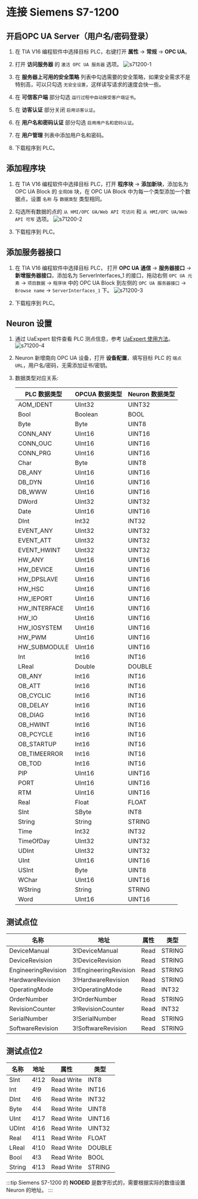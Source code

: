 # 连接 Siemens S7-1200

## 开启OPC UA Server（用户名/密码登录）

1. 在 TIA V16 编程软件中选择目标 PLC，右键打开 **属性** -> **常规** -> **OPC UA**。

2. 打开 **访问服务器** 的 `激活 OPC UA 服务器` 选项。
![s71200-1](./assets/s71200-1.jpg)

3. 在 **服务器上可用的安全策略** 列表中勾选需要的安全策略，如果安全需求不是特别高，可以只勾选 `无安全设置`，这样读写请求的速度会快一些。

4. 在 **可信客户端** 部分勾选 `运行过程中自动接受客户端证书`。

5. 在 **访客认证** 部分关闭 `启用访客认证`。

6. 在 **用户名和密码认证** 部分勾选 `启用用户名和密码认证`。

7. 在 **用户管理** 列表中添加用户名和密码。

8. 下载程序到 PLC。

## 添加程序块

1. 在 TIA V16 编程软件中选择目标 PLC，打开 **程序块** -> **添加新块**，添加名为 OPC UA Block 的 `全局DB` 块，在 OPC UA Block 中为每一个类型添加一个数据点，设置 `名称` 与 `数据类型` 类型相同。

2. 勾选所有数据的点的 `从 HMI/OPC UA/Web API 可访问` 和 `从 HMI/OPC UA/Web API 可写` 选项。
![s71200-2](./assets/s71200-2.jpg)

3. 下载程序到 PLC。

## 添加服务器接口

1. 在 TIA V16 编程软件中选择目标 PLC， 打开 **OPC UA 通信** -> **服务器接口** -> **新增服务器接口**，添加名为 ServerInterfaces_1 的接口，拖动右侧 `OPC UA 元素` -> `项目数据` -> `程序块` 中的 OPC UA Block 到左侧的 `OPC UA 服务器接口` -> `Browse name` -> `ServerInterfaces_1` 下。
![s71200-3](./assets/s71200-3.jpg)

2. 下载程序到 PLC。

## Neuron 设置

1. 通过 UaExpert 软件查看 PLC 测点信息，参考 [UaExpert 使用方法](./uaexpert.md)。
    ![s71200-4](./assets/s71200-4.jpg)

2. Neuron 新增南向 OPC UA 设备，打开 **设备配置**，填写目标 PLC 的 `端点 URL`，用户名/密码，无需添加证书/密钥。

3. 数据类型对应关系:

   | PLC 数据类型 | OPCUA 数据类型 | Neuron 数据类型 |
   | ------------ | -------------- | --------------- |
   | AOM_IDENT    | UInt32         | UINT32          |
   | Bool         | Boolean        | BOOL            |
   | Byte         | Byte           | UINT8           |
   | CONN_ANY     | UInt16         | UINT16          |
   | CONN_OUC     | UInt16         | UINT16          |
   | CONN_PRG     | UInt16         | UINT16          |
   | Char         | Byte           | UINT8           |
   | DB_ANY       | UInt16         | UINT16          |
   | DB_DYN       | UInt16         | UINT16          |
   | DB_WWW       | UInt16         | UINT16          |
   | DWord        | UInt32         | UINT32          |
   | Date         | UInt16         | UINT16          |
   | DInt         | Int32          | INT32           |
   | EVENT_ANY    | UInt32         | UINT32          |
   | EVENT_ATT    | UInt32         | UINT32          |
   | EVENT_HWINT  | UInt32         | UINT32          |
   | HW_ANY       | UInt16         | UINT16          |
   | HW_DEVICE    | UInt16         | UINT16          |
   | HW_DPSLAVE   | UInt16         | UINT16          |
   | HW_HSC       | UInt16         | UINT16          |
   | HW_IEPORT    | UInt16         | UINT16          |
   | HW_INTERFACE | UInt16         | UINT16          |
   | HW_IO        | UInt16         | UINT16          |
   | HW_IOSYSTEM  | UInt16         | UINT16          |
   | HW_PWM       | UInt16         | UINT16          |
   | HW_SUBMODULE | UInt16         | UINT16          |
   | Int          | Int16          | INT16           |
   | LReal        | Double         | DOUBLE          |
   | OB_ANY       | Int16          | INT16           |
   | OB_ATT       | Int16          | INT16           |
   | OB_CYCLIC    | Int16          | INT16           |
   | OB_DELAY     | Int16          | INT16           |
   | OB_DIAG      | Int16          | INT16           |
   | OB_HWINT     | Int16          | INT16           |
   | OB_PCYCLE    | Int16          | INT16           |
   | OB_STARTUP   | Int16          | INT16           |
   | OB_TIMEERROR | Int16          | INT16           |
   | OB_TOD       | Int16          | INT16           |
   | PIP          | UInt16         | UINT16          |
   | PORT         | UInt16         | UINT16          |
   | RTM          | UInt16         | UINT16          |
   | Real         | Float          | FLOAT           |
   | SInt         | SByte          | INT8            |
   | String       | String         | STRING          |
   | Time         | Int32          | INT32           |
   | TimeOfDay    | UInt32         | UINT32          |
   | UDInt        | UInt32         | UINT32          |
   | UInt         | UInt16         | UINT16          |
   | USInt        | Byte           | UINT8           |
   | WChar        | UInt16         | UINT16          |
   | WString      | String         | STRING          |
   | Word         | UInt16         | UINT16          |
   
   


## 测试点位

| 名称                | 地址                  | 属性 | 类型   |
| ------------------- | --------------------- | ---- | ------ |
| DeviceManual        | 3!DeviceManual        | Read | STRING |
| DeviceRevision      | 3!DeviceRevision      | Read | STRING |
| EngineeringRevision | 3!EngineeringRevision | Read | STRING |
| HardwareRevision    | 3!HardwareRevision    | Read | STRING |
| OperatingMode       | 3!OperatingMode       | Read | INT32  |
| OrderNumber         | 3!OrderNumber         | Read | STRING |
| RevisionCounter     | 3!RevisionCounter     | Read | INT32  |
| SerialNumber        | 3!SerialNumber        | Read | STRING |
| SoftwareRevision    | 3!SoftwareRevision    | Read | STRING |

## 测试点位2

| 名称   | 地址 | 属性       | 类型   |
| ------ | ---- | ---------- | ------ |
| SInt   | 4!12 | Read Write | INT8   |
| Int    | 4!9  | Read Write | INT16  |
| DInt   | 4!6  | Read Write | INT32  |
| Byte   | 4!4  | Read Write | UINT8  |
| UInt   | 4!17 | Read Write | UINT16 |
| UDInt  | 4!16 | Read Write | UINT32 |
| Real   | 4!11 | Read Write | FLOAT  |
| LReal  | 4!10 | Read Write | DOUBLE |
| Bool   | 4!3  | Read Write | BOOL   |
| String | 4!13 | Read Write | STRING |

:::tip
Siemens S7-1200 的 **NODEID** 是数字形式的，需要根据实际的数值设置 Neuron 的地址。
:::
